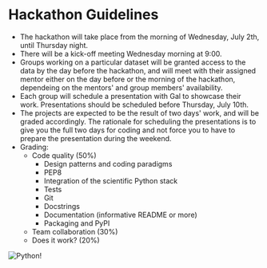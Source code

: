 # Hackathon Guidelines

- The hackathon will take place from the morning of Wednesday, July 2th, until Thursday night.
- There will be a kick-off meeting Wednesday morning at 9:00.
- Groups working on a particular dataset will be granted access to the data by the day before the hackathon, and will meet with their assigned mentor either on the day before or the morning of the hackathon, dependeing on the mentors' and group members' availability.
- Each group will schedule a presentation with Gal to showcase their work. Presentations should be scheduled before Thursday, July 10th.
- The projects are expected to be the result of two days' work, and will be graded accordingly. The rationale for scheduling the presentations is to give you the full two days for coding and not force you to have to prepare the presentation during the weekend.
- Grading:
  - Code quality (50%)
    - Design patterns and coding paradigms
    - PEP8
    - Integration of the scientific Python stack
    - Tests
    - Git
    - Docstrings
    - Documentation (informative README or more)
    - Packaging and PyPI
  - Team collaboration (30%)
  - Does it work? (20%)

![Python!](https://www.memecreator.org/static/images/memes/5014994.jpg)
